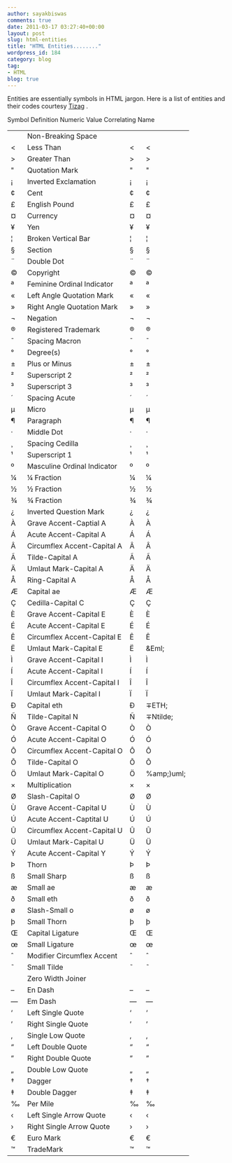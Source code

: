 ```yaml
---
author: sayakbiswas
comments: true
date: 2011-03-17 03:27:40+00:00
layout: post
slug: html-entities
title: "HTML Entities........"
wordpress_id: 184
category: blog
tag:
- HTML
blog: true
---
```


Entities are essentially symbols in HTML jargon. Here is a list of entities and their codes courtesy [Tizag](http://www.tizag.com) .
<table >
<tbody >
<tr >
Symbol
Definition
Numeric Value
Correlating Name
</tr>
<tr >

<td >
</td>

<td >Non-Breaking Space
</td>

<td >
</td>

<td >&nbsp;
</td>
</tr>
<tr >

<td ><
</td>

<td >Less Than
</td>

<td ><
</td>

<td >&lt;
</td>
</tr>
<tr >

<td >>
</td>

<td >Greater Than
</td>

<td >>
</td>

<td >&gt;
</td>
</tr>
<tr >

<td >"
</td>

<td >Quotation Mark
</td>

<td >"
</td>

<td >&quot;
</td>
</tr>
<tr >

<td >¡
</td>

<td >Inverted Exclamation
</td>

<td >¡
</td>

<td >&iexcl;
</td>
</tr>
<tr >

<td >¢
</td>

<td >Cent
</td>

<td >¢
</td>

<td >&cent;
</td>
</tr>
<tr >

<td >£
</td>

<td >English Pound
</td>

<td >£
</td>

<td >&pound;
</td>
</tr>
<tr >

<td >¤
</td>

<td >Currency
</td>

<td >¤
</td>

<td >&curren;
</td>
</tr>
<tr >

<td >¥
</td>

<td >Yen
</td>

<td >¥
</td>

<td >&yen;
</td>
</tr>
<tr >

<td >¦
</td>

<td >Broken Vertical Bar
</td>

<td >¦
</td>

<td >&brvbar;
</td>
</tr>
<tr >

<td >§
</td>

<td >Section
</td>

<td >§
</td>

<td >&sect;
</td>
</tr>
<tr >

<td >¨
</td>

<td >Double Dot
</td>

<td >¨
</td>

<td >&uml;
</td>
</tr>
<tr >

<td >©
</td>

<td >Copyright
</td>

<td >©
</td>

<td >&copy;
</td>
</tr>
<tr >

<td >ª
</td>

<td >Feminine Ordinal Indicator
</td>

<td >ª
</td>

<td >&ordf;
</td>
</tr>
<tr >

<td >«
</td>

<td >Left Angle Quotation Mark
</td>

<td >«
</td>

<td >&laquo;
</td>
</tr>
<tr >

<td >»
</td>

<td >Right Angle Quotation Mark
</td>

<td >»
</td>

<td >&raquo;
</td>
</tr>
<tr >

<td >¬
</td>

<td >Negation
</td>

<td >¬
</td>

<td >&not;
</td>
</tr>
<tr >

<td >®
</td>

<td >Registered Trademark
</td>

<td >®
</td>

<td >&reg;
</td>
</tr>
<tr >

<td >¯
</td>

<td >Spacing Macron
</td>

<td >¯
</td>

<td >&macr;
</td>
</tr>
<tr >

<td >°
</td>

<td >Degree(s)
</td>

<td >°
</td>

<td >&deg;
</td>
</tr>
<tr >

<td >±
</td>

<td >Plus or Minus
</td>

<td >±
</td>

<td >&plusmn;
</td>
</tr>
<tr >

<td >²
</td>

<td >Superscript 2
</td>

<td >²
</td>

<td >&sup2;
</td>
</tr>
<tr >

<td >³
</td>

<td >Superscript 3
</td>

<td >³
</td>

<td >&sup3;
</td>
</tr>
<tr >

<td >´
</td>

<td >Spacing Acute
</td>

<td >´
</td>

<td >&acute;
</td>
</tr>
<tr >

<td >µ
</td>

<td >Micro
</td>

<td >µ
</td>

<td >&micro;
</td>
</tr>
<tr >

<td >¶
</td>

<td >Paragraph
</td>

<td >¶
</td>

<td >&para;
</td>
</tr>
<tr >

<td >·
</td>

<td >Middle Dot
</td>

<td >·
</td>

<td >&middot;
</td>
</tr>
<tr >

<td >¸
</td>

<td >Spacing Cedilla
</td>

<td >¸
</td>

<td >&cedil;
</td>
</tr>
<tr >

<td >¹
</td>

<td >Superscript 1
</td>

<td >¹
</td>

<td >&sup1;
</td>
</tr>
<tr >

<td >º
</td>

<td >Masculine Ordinal Indicator
</td>

<td >º
</td>

<td >&ordm;
</td>
</tr>
<tr >

<td >¼
</td>

<td >¼ Fraction
</td>

<td >¼
</td>

<td >&frac14;
</td>
</tr>
<tr >

<td >½
</td>

<td >½ Fraction
</td>

<td >½
</td>

<td >&frac12;
</td>
</tr>
<tr >

<td >¾
</td>

<td >¾ Fraction
</td>

<td >¾
</td>

<td >&frac34;
</td>
</tr>
<tr >

<td >¿
</td>

<td >Inverted Question Mark
</td>

<td >¿
</td>

<td >&iquest;
</td>
</tr>
<tr >

<td >À
</td>

<td >Grave Accent-Captial A
</td>

<td >À
</td>

<td >&Agrave;
</td>
</tr>
<tr >

<td >Á
</td>

<td >Acute Accent-Capital A
</td>

<td >Á
</td>

<td >&Aacute;
</td>
</tr>
<tr >

<td >Â
</td>

<td >Circumflex Accent-Capital A
</td>

<td >Â
</td>

<td >&Acirc;
</td>
</tr>
<tr >

<td >Ã
</td>

<td >Tilde-Capital A
</td>

<td >Ã
</td>

<td >&Atilde;
</td>
</tr>
<tr >

<td >Ä
</td>

<td >Umlaut Mark-Capital A
</td>

<td >Ä
</td>

<td >&Auml;
</td>
</tr>
<tr >

<td >Å
</td>

<td >Ring-Capital A
</td>

<td >Å
</td>

<td >&Aring;
</td>
</tr>
<tr >

<td >Æ
</td>

<td >Capital ae
</td>

<td >Æ
</td>

<td >&AElig;
</td>
</tr>
<tr >

<td >Ç
</td>

<td >Cedilla-Capital C
</td>

<td >Ç
</td>

<td >&Ccedil;
</td>
</tr>
<tr >

<td >È
</td>

<td >Grave Accent-Capital E
</td>

<td >È
</td>

<td >&Egrave;
</td>
</tr>
<tr >

<td >É
</td>

<td >Acute Accent-Capital E
</td>

<td >É
</td>

<td >&Eacute;
</td>
</tr>
<tr >

<td >Ê
</td>

<td >Circumflex Accent-Capital E
</td>

<td >Ê
</td>

<td >&Ecirc;
</td>
</tr>
<tr >

<td >Ë
</td>

<td >Umlaut Mark-Capital E
</td>

<td >Ë
</td>

<td >&Eml;
</td>
</tr>
<tr >

<td >Ì
</td>

<td >Grave Accent-Capital I
</td>

<td >Ì
</td>

<td >&Igrave;
</td>
</tr>
<tr >

<td >Í
</td>

<td >Acute Accent-Capital I
</td>

<td >Í
</td>

<td >&Iacute;
</td>
</tr>
<tr >

<td >Î
</td>

<td >Circumflex Accent-Capital I
</td>

<td >Î
</td>

<td >&Icirc;
</td>
</tr>
<tr >

<td >Ï
</td>

<td >Umlaut Mark-Capital I
</td>

<td >Ï
</td>

<td >&Iuml;
</td>
</tr>
<tr >

<td >Ð
</td>

<td >Capital eth
</td>

<td >Ð
</td>

<td >∓ETH;
</td>
</tr>
<tr >

<td >Ñ
</td>

<td >Tilde-Capital N
</td>

<td >Ñ
</td>

<td >∓Ntilde;
</td>
</tr>
<tr >

<td >Ò
</td>

<td >Grave Accent-Capital O
</td>

<td >Ò
</td>

<td >&Ograve;
</td>
</tr>
<tr >

<td >Ó
</td>

<td >Acute Accent-Capital O
</td>

<td >Ó
</td>

<td >&Oacute;
</td>
</tr>
<tr >

<td >Ô
</td>

<td >Circumflex Accent-Capital O
</td>

<td >Ô
</td>

<td >&Ocirc;
</td>
</tr>
<tr >

<td >Õ
</td>

<td >Tilde-Capital O
</td>

<td >Õ
</td>

<td >&Otilde;
</td>
</tr>
<tr >

<td >Ö
</td>

<td >Umlaut Mark-Capital O
</td>

<td >Ö
</td>

<td >%amp;)uml;
</td>
</tr>
<tr >

<td >×
</td>

<td >Multiplication
</td>

<td >×
</td>

<td >&times;
</td>
</tr>
<tr >

<td >Ø
</td>

<td >Slash-Capital O
</td>

<td >Ø
</td>

<td >&Oslash;
</td>
</tr>
<tr >

<td >Ù
</td>

<td >Grave Accent-Capital U
</td>

<td >Ù
</td>

<td >&Ugrave;
</td>
</tr>
<tr >

<td >Ú
</td>

<td >Acute Accent-Captital U
</td>

<td >Ú
</td>

<td >&Uacute;
</td>
</tr>
<tr >

<td >Û
</td>

<td >Circumflex Accent-Capital U
</td>

<td >Û
</td>

<td >&Ucirc;
</td>
</tr>
<tr >

<td >Ü
</td>

<td >Umlaut Mark-Capital U
</td>

<td >Ü
</td>

<td >&Uuml;
</td>
</tr>
<tr >

<td >Ý
</td>

<td >Acute Accent-Capital Y
</td>

<td >Ý
</td>

<td >&Yacute;
</td>
</tr>
<tr >

<td >Þ
</td>

<td >Thorn
</td>

<td >Þ
</td>

<td >&THORN;
</td>
</tr>
<tr >

<td >ß
</td>

<td >Small Sharp
</td>

<td >ß
</td>

<td >&szlig;
</td>
</tr>
<tr >

<td >æ
</td>

<td >Small ae
</td>

<td >æ
</td>

<td >&aelig;
</td>
</tr>
<tr >

<td >ð
</td>

<td >Small eth
</td>

<td >ð
</td>

<td >&eth;
</td>
</tr>
<tr >

<td >ø
</td>

<td >Slash-Small o
</td>

<td >ø
</td>

<td >&oslash;
</td>
</tr>
<tr >

<td >þ
</td>

<td >Small Thorn
</td>

<td >þ
</td>

<td >&thorn;
</td>
</tr>
<tr >

<td >Œ
</td>

<td >Capital Ligature
</td>

<td >Œ
</td>

<td >&OElig;
</td>
</tr>
<tr >

<td >œ
</td>

<td >Small Ligature
</td>

<td >œ
</td>

<td >&oelig;
</td>
</tr>
<tr >

<td >ˆ
</td>

<td >Modifier Circumflex Accent
</td>

<td >ˆ
</td>

<td >&circ;
</td>
</tr>
<tr >

<td >˜
</td>

<td >Small Tilde
</td>

<td >˜
</td>

<td >&tilde;
</td>
</tr>
<tr >

<td >‍
</td>

<td >Zero Width Joiner
</td>

<td >‍
</td>

<td >&zwj;
</td>
</tr>
<tr >

<td >–
</td>

<td >En Dash
</td>

<td >–
</td>

<td >&ndash;
</td>
</tr>
<tr >

<td >—
</td>

<td >Em Dash
</td>

<td >—
</td>

<td >&mdash;
</td>
</tr>
<tr >

<td >‘
</td>

<td >Left Single Quote
</td>

<td >‘
</td>

<td >&lsquo;
</td>
</tr>
<tr >

<td >’
</td>

<td >Right Single Quote
</td>

<td >’
</td>

<td >&rsquo;
</td>
</tr>
<tr >

<td >‚
</td>

<td >Single Low Quote
</td>

<td >‚
</td>

<td >&sbquo;
</td>
</tr>
<tr >

<td >“
</td>

<td >Left Double Quote
</td>

<td >“
</td>

<td >&ldquo;
</td>
</tr>
<tr >

<td >”
</td>

<td >Right Double Quote
</td>

<td >”
</td>

<td >&rdquo;
</td>
</tr>
<tr >

<td >„
</td>

<td >Double Low Quote
</td>

<td >„
</td>

<td >&bdquo;
</td>
</tr>
<tr >

<td >†
</td>

<td >Dagger
</td>

<td >†
</td>

<td >&dagger;
</td>
</tr>
<tr >

<td >‡
</td>

<td >Double Dagger
</td>

<td >‡
</td>

<td >&Dagger;
</td>
</tr>
<tr >

<td >‰
</td>

<td >Per Mile
</td>

<td >‰
</td>

<td >&permil;
</td>
</tr>
<tr >

<td >‹
</td>

<td >Left Single Arrow Quote
</td>

<td >‹
</td>

<td >&lsaquo;
</td>
</tr>
<tr >

<td >›
</td>

<td >Right Single Arrow Quote
</td>

<td >›
</td>

<td >&rsaquo;
</td>
</tr>
<tr >

<td >€
</td>

<td >Euro Mark
</td>

<td >€
</td>

<td >&euro;
</td>
</tr>
<tr >

<td >™
</td>

<td >TradeMark
</td>

<td >™
</td>

<td >&trade;
</td>
</tr>
</tbody>
</table>
